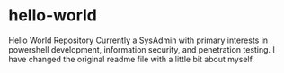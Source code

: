 # hello-world
Hello World Repository
Currently a SysAdmin with primary interests in powershell development, information security, and penetration testing.
I have changed the original readme file with a little bit about myself.
